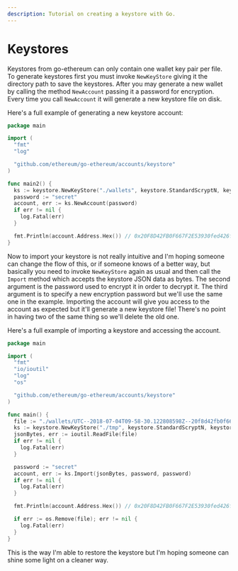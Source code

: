 ```yaml
---
description: Tutorial on creating a keystore with Go.
---
```


# Keystores

Keystores from go-ethereum can only contain one wallet key pair per file. To generate keystores first you must invoke `NewKeyStore` giving it the directory path to save the keystores. After you may generate a new wallet by calling the method `NewAccount` passing it a password for encryption. Every time you call `NewAccount` it will generate a new keystore file on disk.

Here's a full example of generating a new keystore account:

```go
package main

import (
  "fmt"
  "log"

  "github.com/ethereum/go-ethereum/accounts/keystore"
)

func main2() {
  ks := keystore.NewKeyStore("./wallets", keystore.StandardScryptN, keystore.StandardScryptP)
  password := "secret"
  account, err := ks.NewAccount(password)
  if err != nil {
    log.Fatal(err)
  }

  fmt.Println(account.Address.Hex()) // 0x20F8D42FB0F667F2E53930fed426f225752453b3
}
```

Now to import your keystore is not really intuitive and I'm hoping someone can change the flow of this, or if someone knows of a better way, but basically you need to invoke `NewKeyStore` again as usual and then call the `Import` method which accepts the keystore JSON data as bytes. The second argument is the password used to encrypt it in order to decrypt it. The third argument is to specify a new encryption password but we'll use the same one in the example. Importing the account will give you access to the account as expected but it'll generate a new keystore file! There's no point in having two of the same thing so we'll delete the old one.

Here's a full example of importing a keystore and accessing the account.

```go
package main

import (
  "fmt"
  "io/ioutil"
  "log"
  "os"

  "github.com/ethereum/go-ethereum/accounts/keystore"
)

func main() {
  file := "./wallets/UTC--2018-07-04T09-58-30.122808598Z--20f8d42fb0f667f2e53930fed426f225752453b3"
  ks := keystore.NewKeyStore("./tmp", keystore.StandardScryptN, keystore.StandardScryptP)
  jsonBytes, err := ioutil.ReadFile(file)
  if err != nil {
    log.Fatal(err)
  }

  password := "secret"
  account, err := ks.Import(jsonBytes, password, password)
  if err != nil {
    log.Fatal(err)
  }

  fmt.Println(account.Address.Hex()) // 0x20F8D42FB0F667F2E53930fed426f225752453b3

  if err := os.Remove(file); err != nil {
    log.Fatal(err)
  }
}
```

This is the way I'm able to restore the keystore but I'm hoping someone can shine some light on a cleaner way.
